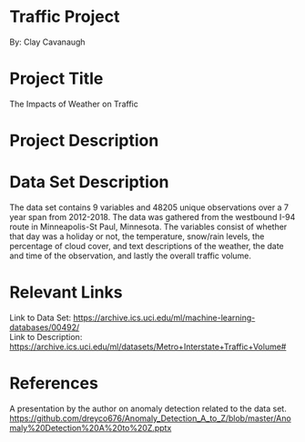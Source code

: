 # Traffic Project
By: Clay Cavanaugh
# Project Title
The Impacts of Weather on Traffic
# Project Description


# Data Set Description
The data set contains 9 variables and 48205 unique observations over a 7 year span from 2012-2018. The data was gathered from the westbound I-94 route in Minneapolis-St Paul, Minnesota. The variables consist of whether that day was a holiday or not, the temperature, snow/rain levels, the percentage of cloud cover, and text descriptions of the weather, the date and time of the observation, and lastly the overall traffic volume. 
# Relevant Links
Link to Data Set: https://archive.ics.uci.edu/ml/machine-learning-databases/00492/  
Link to Description: https://archive.ics.uci.edu/ml/datasets/Metro+Interstate+Traffic+Volume#

# References
A presentation by the author on anomaly detection related to the data set.  
https://github.com/dreyco676/Anomaly_Detection_A_to_Z/blob/master/Anomaly%20Detection%20A%20to%20Z.pptx
